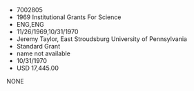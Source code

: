 * 7002805
* 1969 Institutional Grants For Science
* ENG,ENG
* 11/26/1969,10/31/1970
* Jeremy Taylor, East Stroudsburg University of Pennsylvania
* Standard Grant
*   name not available
* 10/31/1970
* USD 17,445.00

NONE